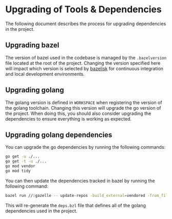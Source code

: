 # Upgrading of Tools & Dependencies

The following document describes the process for upgrading dependencies in the project.

## Upgrading bazel

The version of bazel used in the codebase is managed by the `.bazelversion` file located at the root of the project. Changing the version specified here will impact which version is selected by [bazelisk](https://github.com/bazelbuild/bazelisk) for continuous integration and local development environments.

## Upgrading golang

The golang version is defined in `WORKSPACE` when registering the version of the golang toolchain. Changing this version will upgrade the go version of the project. When doing this, you should also consider upgrading the dependencies to ensure everything is working as expected.

## Upgrading golang dependencies

You can upgrade the go dependencies by running the following commands:

```bash
go get -u ./...
go get -t -u ./...
go mod vendor
go mod tidy
```

You can then update the dependencies tracked in bazel by running the following command:

```bash
bazel run //:gazelle -- update-repos -build_external=vendored -from_file=go.mod -to_macro=deps.bzl%go_dependencies
```

This will re-generate the `deps.bzl` file that defines all of the golang dependencies used in the project.